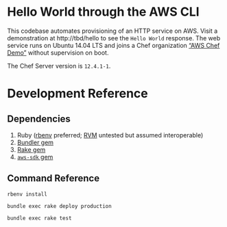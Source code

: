 # Hello World through the AWS CLI

This codebase automates provisioning of an HTTP service on AWS. Visit a demonstration at http://tbd/hello to see the `Hello World` response. The web service runs on Ubuntu 14.04 LTS and joins a Chef organization [“AWS Chef Demo”](https://54.191.229.20/organizations/aws-chef-demo) without supervision on boot.

The Chef Server version is `12.4.1-1`.

# Development Reference

## Dependencies

1. Ruby ([rbenv](https://github.com/rbenv/rbenv) preferred; [RVM](https://rvm.io/) untested but assumed interoperable)
2. [Bundler gem](http://bundler.io/)
3. [Rake gem](https://github.com/ruby/rake)
4. [`aws-sdk` gem](https://aws.amazon.com/sdk-for-ruby/)

## Command Reference

`rbenv install`

`bundle exec rake deploy production`

`bundle exec rake test`
